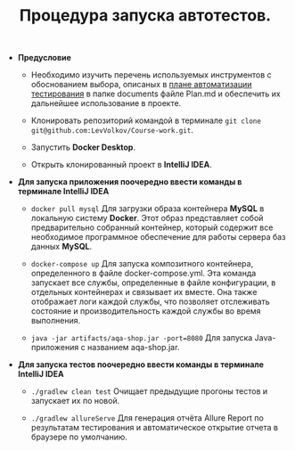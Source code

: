 <h1 align="center"> Процедура запуска автотестов.</h1>
</br>

*  **Предусловие** 
    
   * Необходимо изучить перечень используемых инструментов с обоснованием выбора, описаных в [плане автоматизации тестирования](./documents/Plan.md) в папке documents файле Plan.md и обеспечить их дальнейшее использование в проекте.

   * Клонировать репозиторий командой в терминале `git clone git@github.com:LevVolkov/Course-work.git`.

   * Запустить **Docker Desktop**.

   * Открыть клонированный проект в **IntelliJ IDEA**.

*  **Для запуска приложения поочередно ввести команды в терминале IntelliJ IDEA**

   * `docker pull mysql` Для загрузки образа контейнера **MySQL** в локальную систему **Docker**. Этот образ представляет собой предварительно собранный контейнер, который содержит все необходимое программное обеспечение для работы сервера баз данных **MySQL**.  

   * `docker-compose up` Для запуска композитного контейнера, определенного в файле docker-compose.yml. Эта команда запускает все службы, определенные в файле конфигурации, в отдельных контейнерах и связывает их вместе. Она также отображает логи каждой службы, что позволяет отслеживать состояние и производительность каждой службы во время выполнения.

   * `java -jar artifacts/aqa-shop.jar -port=8080` Для запуска Java-приложения с названием aqa-shop.jar.

*  **Для запуска тестов поочередно ввести команды в терминале IntelliJ IDEA**

   * `./gradlew clean test` Очищает предыдущие прогоны тестов и запускает их по новой.
 
   * `./gradlew allureServe` Для генерация отчёта Allure Report  по результатам тестирования и автоматическое открытие отчета в браузере по умолчанию.  
     
           
